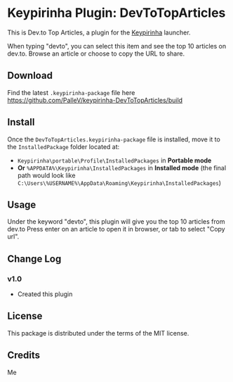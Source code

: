 # Keypirinha Plugin: DevToTopArticles

This is Dev.to Top Articles, a plugin for the
[Keypirinha](http://keypirinha.com) launcher.

When typing "devto", you can select this item and see the top 10 articles on dev.to.
Browse an article or choose to copy the URL to share.

## Download

Find the latest `.keypirinha-package` file here
https://github.com/PalleV/keypirinha-DevToTopArticles/build


## Install

Once the `DevToTopArticles.keypirinha-package` file is installed,
move it to the `InstalledPackage` folder located at:

* `Keypirinha\portable\Profile\InstalledPackages` in **Portable mode**
* **Or** `%APPDATA%\Keypirinha\InstalledPackages` in **Installed mode** (the
  final path would look like
  `C:\Users\%USERNAME%\AppData\Roaming\Keypirinha\InstalledPackages`)


## Usage

Under the keyword "devto", this plugin will give you the top 10 articles from dev.to
Press enter on an article to open it in browser, or tab to select "Copy url".


## Change Log

### v1.0

* Created this plugin

## License

This package is distributed under the terms of the MIT license.


## Credits

Me